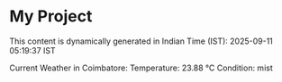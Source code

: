 # My Project

This content is dynamically generated in Indian Time (IST): 2025-09-11 05:19:37 IST


Current Weather in Coimbatore:
Temperature: 23.88 °C
Condition: mist
